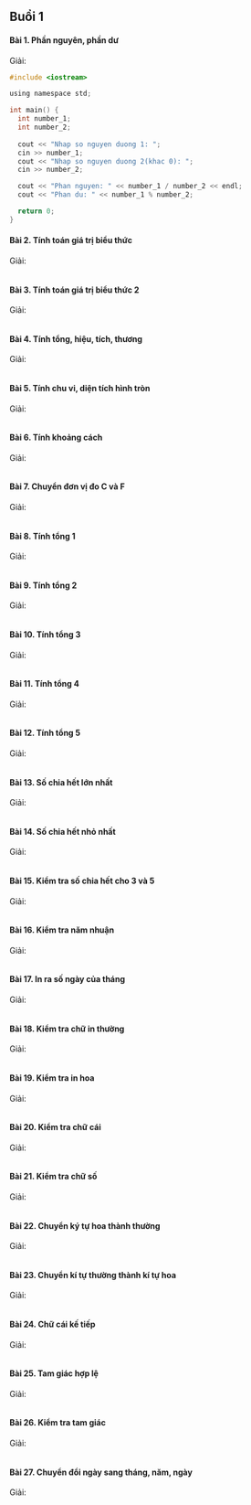 ## Buổi 1
#### Bài 1. Phần nguyên, phần dư
Giải:
```c
#include <iostream>

using namespace std;

int main() {
  int number_1;
  int number_2;
  
  cout << "Nhap so nguyen duong 1: ";
  cin >> number_1;
  cout << "Nhap so nguyen duong 2(khac 0): ";
  cin >> number_2;

  cout << "Phan nguyen: " << number_1 / number_2 << endl;
  cout << "Phan du: " << number_1 % number_2;

  return 0;
}
```
#### Bài 2. Tính toán giá trị biểu thức
Giải:
```c
```
#### Bài 3. Tính toán giá trị biểu thức 2
Giải:
```c
```
#### Bài 4. Tính tổng, hiệu, tích, thương
Giải:
```c
```
#### Bài 5. Tính chu vi, diện tích hình tròn
Giải:
```c
```
#### Bài 6. Tính khoảng cách
Giải:
```c
```
#### Bài 7. Chuyển đơn vị đo C và F
Giải:
```c
```
#### Bài 8. Tính tổng 1
Giải:
```c
```
#### Bài 9. Tính tổng 2
Giải:
```c
```
#### Bài 10. Tính tổng 3
Giải:
```c
```
#### Bài 11. Tính tổng 4
Giải:
```c
```
#### Bài 12. Tính tổng 5
Giải:
```c
```
#### Bài 13. Số chia hết lớn nhất
Giải:
```c
```
#### Bài 14. Số chia hết nhỏ nhất
Giải:
```c
```
#### Bài 15. Kiểm tra số chia hết cho 3 và 5
Giải:
```c
```
#### Bài 16. Kiểm tra năm nhuận
Giải:
```c
```
#### Bài 17. In ra số ngày của tháng
Giải:
```c
```
#### Bài 18. Kiểm tra chữ in thường
Giải:
```c
```
#### Bài 19. Kiểm tra in hoa
Giải:
```c
```
#### Bài 20. Kiểm tra chữ cái
Giải:
```c
```
#### Bài 21. Kiểm tra chữ số
Giải:
```c
```
#### Bài 22. Chuyển ký tự hoa thành thường
Giải:
```c
```
#### Bài 23. Chuyển kí tự thường thành kí tự hoa
Giải:
```c
```
#### Bài 24. Chữ cái kế tiếp
Giải:
```c
```
#### Bài 25. Tam giác hợp lệ
Giải:
```c
```
#### Bài 26. Kiểm tra tam giác
Giải:
```c
```
#### Bài 27. Chuyển đổi ngày sang tháng, năm, ngày
Giải:
```c
```

